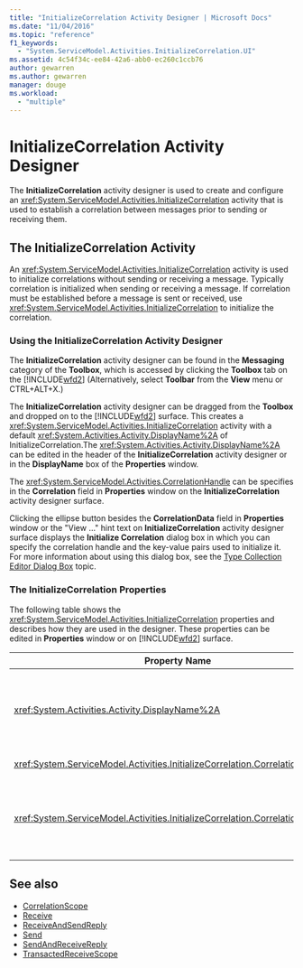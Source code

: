 ```yaml
---
title: "InitializeCorrelation Activity Designer | Microsoft Docs"
ms.date: "11/04/2016"
ms.topic: "reference"
f1_keywords: 
  - "System.ServiceModel.Activities.InitializeCorrelation.UI"
ms.assetid: 4c54f34c-ee84-42a6-abb0-ec260c1ccb76
author: gewarren
ms.author: gewarren
manager: douge
ms.workload: 
  - "multiple"
---
```

# InitializeCorrelation Activity Designer
The **InitializeCorrelation** activity designer is used to create and configure an <xref:System.ServiceModel.Activities.InitializeCorrelation> activity that is used to establish a correlation between messages prior to sending or receiving them.

## The InitializeCorrelation Activity
 An <xref:System.ServiceModel.Activities.InitializeCorrelation> activity is used to initialize correlations without sending or receiving a message. Typically correlation is initialized when sending or receiving a message. If correlation must be established before a message is sent or received, use <xref:System.ServiceModel.Activities.InitializeCorrelation> to initialize the correlation.

### Using the InitializeCorrelation Activity Designer
 The **InitializeCorrelation** activity designer can be found in the **Messaging** category of the **Toolbox**, which is accessed by clicking the **Toolbox** tab on the [!INCLUDE[wfd2](../workflow-designer/includes/wfd2_md.md)] (Alternatively, select **Toolbar** from the **View** menu or CTRL+ALT+X.)

 The **InitializeCorrelation** activity designer can be dragged from the **Toolbox** and dropped on to the [!INCLUDE[wfd2](../workflow-designer/includes/wfd2_md.md)] surface. This creates a <xref:System.ServiceModel.Activities.InitializeCorrelation> activity with a default <xref:System.Activities.Activity.DisplayName%2A> of InitializeCorrelation.The <xref:System.Activities.Activity.DisplayName%2A> can be edited in the header of the **InitializeCorrelation** activity designer or in the **DisplayName** box of the **Properties** window.

 The <xref:System.ServiceModel.Activities.CorrelationHandle> can be specifies in the **Correlation** field in **Properties** window on the **InitializeCorrelation** activity designer surface.

 Clicking the ellipse button besides the **CorrelationData** field in **Properties** window or the "View ..." hint text on **InitializeCorrelation** activity designer surface displays the **Initialize Correlation** dialog box in which you can specify the correlation handle and the key-value pairs used to initialize it. For more information about using this dialog box, see the [Type Collection Editor Dialog Box](../workflow-designer/type-collection-editor-dialog-box.md) topic.

### The InitializeCorrelation Properties
 The following table shows the <xref:System.ServiceModel.Activities.InitializeCorrelation> properties and describes how they are used in the designer. These properties can be edited in **Properties** window or on [!INCLUDE[wfd2](../workflow-designer/includes/wfd2_md.md)] surface.

|Property Name|Required|Usage|
|-------------------|--------------|-----------|
|<xref:System.Activities.Activity.DisplayName%2A>|False|The friendly name of the <xref:System.ServiceModel.Activities.InitializeCorrelation> activity. The default value is InitializeCorrelation.<br /><br /> Although the use of a non-default value for the friendly <xref:System.Activities.Activity.DisplayName%2A> is not strictly required, it is a best practice to use such a value.|
|<xref:System.ServiceModel.Activities.InitializeCorrelation.Correlation%2A>|False|The <xref:System.ServiceModel.Activities.CorrelationHandle> used to associate workflow activities in the correlation.|
|<xref:System.ServiceModel.Activities.InitializeCorrelation.CorrelationData%2A>|False|A dictionary of correlation data that relates messages to the workflow instance.<br /><br /> Use the **Initialize Correlation** dialog box to configure the <xref:System.ServiceModel.Activities.InitializeCorrelation.CorrelationData%2A>. For more information about the use this dialog box, see the [Type Collection Editor Dialog Box](../workflow-designer/type-collection-editor-dialog-box.md) topic.|

## See also

- [CorrelationScope](../workflow-designer/correlationscope-activity-designer.md)
- [Receive](../workflow-designer/receive-activity-designer.md)
- [ReceiveAndSendReply](../workflow-designer/receiveandsendreply-template-designer.md)
- [Send](../workflow-designer/send-activity-designer.md)
- [SendAndReceiveReply](../workflow-designer/sendandreceivereply-template-designer.md)
- [TransactedReceiveScope](../workflow-designer/transactedreceivescope-activity-designer.md)